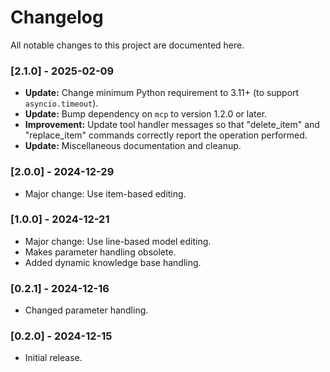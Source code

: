 # Changelog

All notable changes to this project are documented here.

### [2.1.0] - 2025-02-09

- **Update:** Change minimum Python requirement to 3.11+ (to support `asyncio.timeout`).
- **Update:** Bump dependency on `mcp` to version 1.2.0 or later.
- **Improvement:** Update tool handler messages so that "delete_item" and "replace_item" commands correctly report the operation performed.
- **Update:** Miscellaneous documentation and cleanup.

### [2.0.0] - 2024-12-29

- Major change: Use item-based editing.

### [1.0.0] - 2024-12-21

- Major change: Use line-based model editing.
- Makes parameter handling obsolete.
- Added dynamic knowledge base handling.

### [0.2.1] - 2024-12-16

- Changed parameter handling.

### [0.2.0] - 2024-12-15

- Initial release.